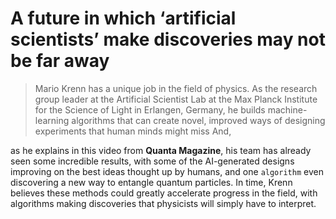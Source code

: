 # A future in which ‘artificial scientists’ make discoveries may not be far away 

> Mario Krenn has a unique job in the field of physics. As the research group leader at the Artificial Scientist Lab at the Max Planck Institute for the Science of Light in Erlangen, Germany, he builds machine-learning algorithms that can create novel, improved ways of designing experiments that human minds might miss And, 

as he explains in this video from **Quanta Magazine**, his team has already seen some incredible results, with some of the AI-generated designs improving on the best ideas thought up by humans, and one `algorithm` even discovering a new way to entangle quantum particles. In time, Krenn believes these methods could greatly accelerate progress in the field, with algorithms making discoveries that physicists will simply have to interpret.